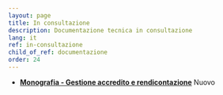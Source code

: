 ```yaml
---
layout: page
title: In consultazione
description: Documentazione tecnica in consultazione
lang: it
ref: in-consultazione
child_of_ref: documentazione
order: 24
---
```


<!--
## Documentazione tecnica in consultazione
-->

- [**Monografia - Gestione accredito e rendicontazione**](https://docs.google.com/document/d/102dSzWOALRqQEkiccilUFV02cSwRf8ZvzsI__zgSoM0/edit?usp=sharing) <span class="badge badge-primary">Nuovo</span>

<!-- Al momento non è presente documentazione in consultazione. -->

